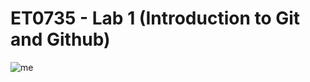 # ET0735 - Lab 1 (Introduction to Git and Github)
![me](https://github.com/user-attachments/assets/1ba3f60e-4d11-4f9e-9f44-ae5da640a222)
